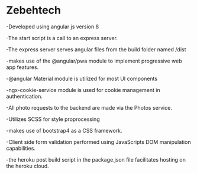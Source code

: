 # Zebehtech

-Developed using angular js version 8

-The start script is a call to an express server.

-The express server serves angular files from the build folder named /dist

-makes use of the @angular/pwa module to implement progressive web app features.

-@angular Material module is utilized for most UI components

-ngx-cookie-service module is used for cookie management in authentication.

-All photo requests to the backend are made via the Photos service.

-Utilizes SCSS for style proprocessing

-makes use of bootstrap4 as a CSS framework.

-Client side form validation performed using JavaScripts DOM manipulation capabilities.

-the heroku post build script in the package.json file facilitates hosting on
the heroku cloud.